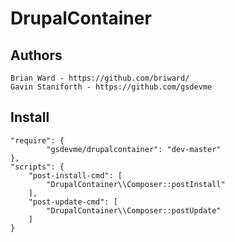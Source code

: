 # DrupalContainer

## Authors
```
Brian Ward - https://github.com/briward/
Gavin Staniforth - https://github.com/gsdevme
```

## Install
```
"require": {
        "gsdevme/drupalcontainer": "dev-master"
},
"scripts": {
    "post-install-cmd": [
        "DrupalContainer\\Composer::postInstall"
    ],
    "post-update-cmd": [
        "DrupalContainer\\Composer::postUpdate"
    ]
}
```
